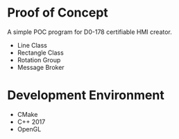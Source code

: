 # Proof of Concept
A simple POC program for D0-178 certifiable HMI creator.


- Line Class
- Rectangle Class
- Rotation Group
- Message Broker



 # Development Environment
 - CMake
 - C++ 2017
 - OpenGL 

